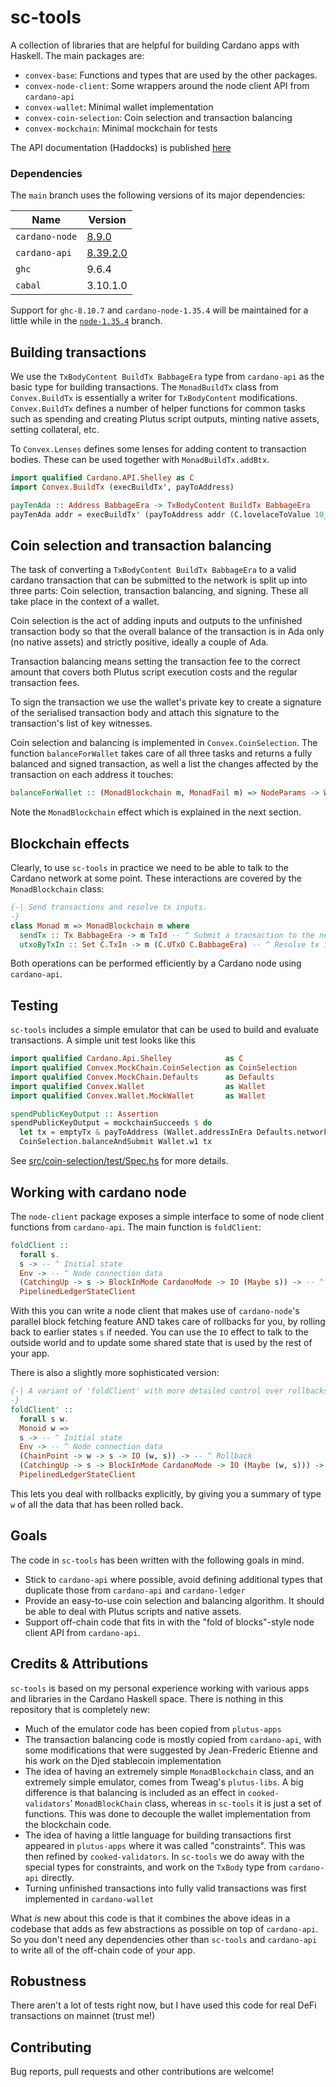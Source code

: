 # sc-tools

A collection of libraries that are helpful for building Cardano apps with Haskell. The main packages are:

* `convex-base`: Functions and types that are used by the other packages.
* `convex-node-client`: Some wrappers around the node client API from `cardano-api`
* `convex-wallet`: Minimal wallet implementation
* `convex-coin-selection`: Coin selection and transaction balancing
* `convex-mockchain`: Minimal mockchain for tests

The API documentation (Haddocks) is published [here](https://j-mueller.github.io/sc-tools/)

### Dependencies

The `main` branch uses the following versions of its major dependencies:

|Name|Version|
|--|--|
|`cardano-node`|[8.9.0](https://chap.intersectmbo.org/package/cardano-node-8.9.0/)|
|`cardano-api`|[8.39.2.0](https://chap.intersectmbo.org/package/cardano-api-8.39.2.0/)|
|`ghc`|9.6.4|
|`cabal`|3.10.1.0|

Support for `ghc-8.10.7` and `cardano-node-1.35.4` will be maintained for a little while in the [`node-1.35.4`](https://github.com/j-mueller/sc-tools/tree/node-1.35.4) branch.

## Building transactions

We use the `TxBodyContent BuildTx BabbageEra` type from `cardano-api` as the basic type for building transactions. The `MonadBuildTx` class from `Convex.BuildTx` is essentially a writer for `TxBodyContent` modifications. `Convex.BuildTx` defines a number of helper functions for common tasks such as spending and creating Plutus script outputs, minting native assets, setting collateral, etc.

To `Convex.Lenses` defines some lenses for adding content to transaction bodies. These can be used together with `MonadBuildTx.addBtx`.

```haskell
import qualified Cardano.API.Shelley as C
import Convex.BuildTx (execBuildTx', payToAddress)

payTenAda :: Address BabbageEra -> TxBodyContent BuildTx BabbageEra
payTenAda addr = execBuildTx' (payToAddress addr (C.lovelaceToValue 10_000_000))
```

## Coin selection and transaction balancing

The task of converting a `TxBodyContent BuildTx BabbageEra` to a valid cardano transaction that can be submitted to the network is split up into three parts: Coin selection, transaction balancing, and signing. These all take place in the context of a wallet.

Coin selection is the act of adding inputs and outputs to the unfinished transaction body so that the overall balance of the transaction is in Ada only (no native assets) and strictly positive, ideally a couple of Ada.

Transaction balancing means setting the transaction fee to the correct amount that covers both Plutus script execution costs and the regular transaction fees.

To sign the transaction we use the wallet's private key to create a signature of the serialised transaction body and attach this signature to the transaction's list of key witnesses.

Coin selection and balancing is implemented in `Convex.CoinSelection`. The function `balanceForWallet` takes care of all three tasks and returns a fully balanced and signed transaction, as well a list the changes affected by the transaction on each address it touches:

```haskell
balanceForWallet :: (MonadBlockchain m, MonadFail m) => NodeParams -> Wallet -> UtxoState -> TxBodyContent BuildTx ERA -> m (C.Tx ERA, BalanceChanges)
```

Note the `MonadBlockchain` effect which is explained in the next section.

## Blockchain effects

Clearly, to use `sc-tools` in practice we need to be able to talk to the Cardano network at some point. These interactions are covered by the `MonadBlockchain` class:

```haskell
{-| Send transactions and resolve tx inputs.
-}
class Monad m => MonadBlockchain m where
  sendTx :: Tx BabbageEra -> m TxId -- ^ Submit a transaction to the network
  utxoByTxIn :: Set C.TxIn -> m (C.UTxO C.BabbageEra) -- ^ Resolve tx inputs
```

Both operations can be performed efficiently by a Cardano node using `cardano-api`.

## Testing

`sc-tools` includes a simple emulator that can be used to build and evaluate transactions. A simple unit test looks like this

```haskell
import qualified Cardano.Api.Shelley            as C
import qualified Convex.MockChain.CoinSelection as CoinSelection
import qualified Convex.MockChain.Defaults      as Defaults
import qualified Convex.Wallet                  as Wallet
import qualified Convex.Wallet.MockWallet       as Wallet

spendPublicKeyOutput :: Assertion
spendPublicKeyOutput = mockchainSucceeds $ do
  let tx = emptyTx & payToAddress (Wallet.addressInEra Defaults.networkId Wallet.w2) (C.lovelaceToValue 10_000_000)
  CoinSelection.balanceAndSubmit Wallet.w1 tx
```

See [src/coin-selection/test/Spec.hs](src/coin-selection/test/Spec.hs) for more details.

## Working with cardano node

The `node-client` package exposes a simple interface to some of node client functions from `cardano-api`. The main function is `foldClient`:

```haskell
foldClient ::
  forall s.
  s -> -- ^ Initial state
  Env -> -- ^ Node connection data
  (CatchingUp -> s -> BlockInMode CardanoMode -> IO (Maybe s)) -> -- ^ Fold
  PipelinedLedgerStateClient
```

With this you can write a node client that makes use of `cardano-node`'s parallel block fetching feature AND takes care of rollbacks for you, by rolling back to earlier states `s` if needed. You can use the `IO` effect to talk to the outside world and to update some shared state that is used by the rest of your app.

There is also a slightly more sophisticated version:

```haskell
{-| A variant of 'foldClient' with more detailed control over rollbacks.
-}
foldClient' ::
  forall s w.
  Monoid w =>
  s -> -- ^ Initial state
  Env -> -- ^ Node connection data
  (ChainPoint -> w -> s -> IO (w, s)) -> -- ^ Rollback
  (CatchingUp -> s -> BlockInMode CardanoMode -> IO (Maybe (w, s))) -> -- ^ Fold
  PipelinedLedgerStateClient
```

This lets you deal with rollbacks explicitly, by giving you a summary of type `w` of all the data that has been rolled back. 

## Goals

The code in `sc-tools` has been written with the following goals in mind.

* Stick to `cardano-api` where possible, avoid defining additional types that duplicate those from `cardano-api` and `cardano-ledger`
* Provide an easy-to-use coin selection and balancing algorithm. It should be able to deal with Plutus scripts and native assets.
* Support off-chain code that fits in with the "fold of blocks"-style node client API from `cardano-api`.

## Credits & Attributions

`sc-tools` is based on my personal experience working with various apps and libraries in the Cardano Haskell space. There is nothing in this repository that is completely new:

* Much of the emulator code has been copied from `plutus-apps`
* The transaction balancing code is mostly copied from `cardano-api`, with some modifications that were suggested by Jean-Frederic Etienne and his work on the Djed stablecoin implementation
* The idea of having an extremely simple `MonadBlockchain` class, and an extremely simple emulator, comes from Tweag's `plutus-libs`. A big difference is that balancing is included as an effect in `cooked-validators`' `MonadBlockChain` class, whereas in `sc-tools` it is just a set of functions. This was done to decouple the wallet implementation from the blockchain code.
* The idea of having a little language for building transactions first appeared in `plutus-apps` where it was called "constraints". This was then refined by `cooked-validators`. In `sc-tools` we do away with the special types for constraints, and work on the `TxBody` type from `cardano-api` directly.
* Turning unfinished transactions into fully valid transactions was first implemented in `cardano-wallet`

What *is* new about this code is that it combines the above ideas in a codebase that adds as few abstractions as possible on top of `cardano-api`. So you don't need any dependencies other than `sc-tools` and `cardano-api` to write all of the off-chain code of your app.

## Robustness

There aren't a lot of tests right now, but I have used this code for real DeFi transactions on mainnet (trust me!)

## Contributing

Bug reports, pull requests and other contributions are welcome!